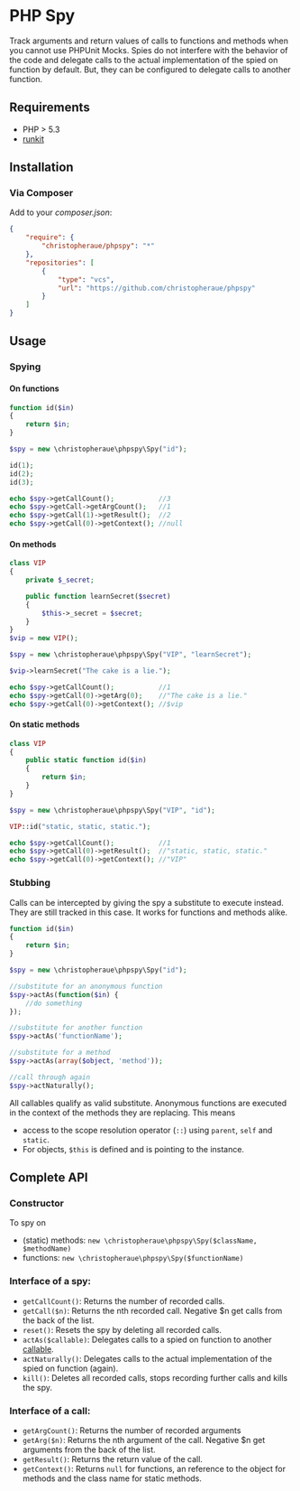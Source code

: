 PHP Spy
=======

Track arguments and return values of calls to functions and methods when you
cannot use PHPUnit Mocks. Spies do not interfere with the behavior of the code
and delegate calls to the actual implementation of the spied on function by
default. But, they can be configured to delegate calls to another function.

Requirements
------------
* PHP > 5.3
* [runkit](https://github.com/zenovich/runkit)

Installation
------------
### Via Composer
Add to your *composer.json*:

```json
{
    "require": {
        "christopheraue/phpspy": "*"
    },
    "repositories": [
        {
            "type": "vcs",
            "url": "https://github.com/christopheraue/phpspy"
        }
    ]
}
```

Usage
-----
### Spying
#### On functions
```php
function id($in)
{
    return $in;
}

$spy = new \christopheraue\phpspy\Spy("id");

id(1);
id(2);
id(3);

echo $spy->getCallCount();           //3
echo $spy->getCall->getArgCount();   //1
echo $spy->getCall(1)->getResult();  //2
echo $spy->getCall(0)->getContext(); //null
```

#### On methods
```php
class VIP
{
    private $_secret;

    public function learnSecret($secret)
    {
        $this->_secret = $secret;
    }
}
$vip = new VIP();

$spy = new \christopheraue\phpspy\Spy("VIP", "learnSecret");

$vip->learnSecret("The cake is a lie.");

echo $spy->getCallCount();           //1
echo $spy->getCall(0)->getArg(0);    //"The cake is a lie."
echo $spy->getCall(0)->getContext(); //$vip
```

#### On static methods
```php
class VIP
{
    public static function id($in)
    {
        return $in;
    }
}

$spy = new \christopheraue\phpspy\Spy("VIP", "id");

VIP::id("static, static, static.");

echo $spy->getCallCount();           //1
echo $spy->getCall(0)->getResult();  //"static, static, static."
echo $spy->getCall(0)->getContext(); //"VIP"
```

### Stubbing
Calls can be intercepted by giving the spy a substitute to execute instead.
They are still tracked in this case. It works for functions and methods alike.

```php
function id($in)
{
    return $in;
}

$spy = new \christopheraue\phpspy\Spy("id");

//substitute for an anonymous function
$spy->actAs(function($in) {
    //do something
});

//substitute for another function
$spy->actAs('functionName');

//substitute for a method
$spy->actAs(array($object, 'method'));

//call through again
$spy->actNaturally();
```

All callables qualify as valid substitute. Anonymous functions are executed
in the context of the methods they are replacing. This means
* access to the scope resolution operator (`::`) using `parent`, `self` and `static`.
* For objects, `$this` is defined and is pointing to the instance.

Complete API
------------
### Constructor
To spy on
* (static) methods: `new \christopheraue\phpspy\Spy($className, $methodName)`
* functions: `new \christopheraue\phpspy\Spy($functionName)`

### Interface of a spy:
* `getCallCount()`: Returns the number of recorded calls.
* `getCall($n)`: Returns the nth recorded call. Negative $n get calls from
  the back of the list.
* `reset()`: Resets the spy by deleting all recorded calls.
* `actAs($callable)`: Delegates calls to a spied on function to another
  [callable](http://php.net/manual/en/language.types.callable.php).
* `actNaturally()`: Delegates calls to the actual implementation of the spied
  on function (again).
* `kill()`: Deletes all recorded calls, stops recording further calls and
  kills the spy.

### Interface of a call:
* `getArgCount()`: Returns the number of recorded arguments
* `getArg($n)`: Returns the nth argument of the call. Negative $n get arguments
  from the back of the list.
* `getResult()`: Returns the return value of the call.
* `getContext()`: Returns `null` for functions, an reference to the object for
  methods and the class name for static methods.
